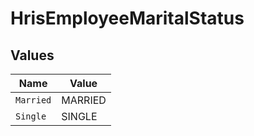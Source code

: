 # HrisEmployeeMaritalStatus


## Values

| Name      | Value     |
| --------- | --------- |
| `Married` | MARRIED   |
| `Single`  | SINGLE    |